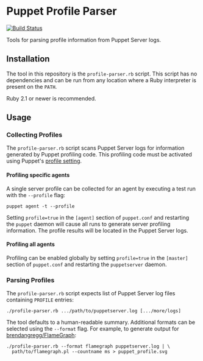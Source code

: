 Puppet Profile Parser
=====================

[![Build Status](https://travis-ci.org/Sharpie/puppet-profile-parser.svg?branch=master)](https://travis-ci.org/Sharpie/puppet-profile-parser)

Tools for parsing profile information from Puppet Server logs.


Installation
------------

The tool in this repository is the `profile-parser.rb` script. This script
has no dependencies and can be run from any location where a Ruby interpreter
is present on the `PATH`.

Ruby 2.1 or newer is recommended.


Usage
-----

### Collecting Profiles

The `profile-parser.rb` script scans Puppet Server logs for information
generated by Puppet profiling code. This profiling code must be activated
using Puppet's [profile setting][profile-setting].

  [profile-setting]: https://puppet.com/docs/puppet/5.4/configuration.html#profile

#### Profiling specific agents

A single server profile can be collected for an agent by executing a test run
with the `--profile` flag:

    puppet agent -t --profile

Setting `profile=true` in the `[agent]` section of `puppet.conf` and restarting
the `puppet` daemon will cause all runs to generate server profiling
information. The profile results will be located in the Puppet Server logs.

#### Profiling all agents

Profiling can be enabled globally by setting `profile=true` in the `[master]`
section of `puppet.conf` and restarting the `puppetserver` daemon.

### Parsing Profiles

The `profile-parser.rb` script expects list of Puppet Server
log files containing `PROFILE` entries:

    ./profile-parser.rb .../path/to/puppetserver.log [.../more/logs]

The tool defaults to a human-readable summary. Additional formats can be
selected using the `--format` flag. For example, to generate output for
[brendangregg/FlameGraph](https://github.com/brendangregg/FlameGraph):

    ./profile-parser.rb --format flamegraph puppetserver.log | \
      path/to/flamegraph.pl --countname ms > puppet_profile.svg
